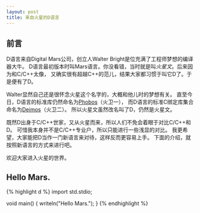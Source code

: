 ```yaml
---
layout: post
title: 来自火星的D语言
---
```


## 前言

D语言来自Digital Mars公司，创立人Walter Bright是位充满了工程师梦想的编译器大牛。
D语言最初版本时叫Mars语言。你没看错，当时就是叫*火星文*。后来因为和C/C++太像，
又确实很有超越C++的范儿，结果大家都习惯于叫它D了。于是便有了D。

Walter显然自己还是很怀念火星这个名字的，大概和他儿时的梦想有关。
直至今日，D语言的标准库仍然命名为[Phobos](https://github.com/D-Programming-Language/phobos)（火卫一），
而D语言的标准C绑定库集合命名为[Deimos](https://github.com/D-Programming-Deimos)（火卫二）。
所以火星文虽然改名叫了D，仍然是火星文。

既然D出身于C/C++世家，又从火星而来，所以人们不免会着眼于对比C/C++和D。
可惜我本身并不是C/C++专业户，所以只能进行一些浅显的对比。
我更希望，大家能把D当作一门新语言来对待，这样反而更容易上手。
下面的介绍，就按照新语言的方式来进行吧。

欢迎大家进入火星的世界。


<p class="title" id="hello-mars"></p>

## Hello Mars.

{% highlight d %}
import std.stdio;

void main()
{
  writeln("Hello Mars.");
}
{% endhighlight %}
